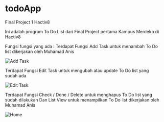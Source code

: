 # todoApp
Final Project 1 Hactiv8

Ini adalah program To Do List dari Final Project pertama Kampus Merdeka di Hactiv8

Fungsi fungsi yang ada  :
Terdapat Fungsi Add Task untuk menambah To Do list dikerjakan oleh Muhamad Anis


![Add Task](https://user-images.githubusercontent.com/115199962/197787375-d9b5ca0c-c69c-4f42-aa3a-3bd841d08fb2.png)

Terdapat Fungsi Edit Task untuk mengubah atau update To Do list yang sudah ada


![Edit Task](https://user-images.githubusercontent.com/115199962/197787438-d30ea3a5-15b3-4ef2-9395-eb7df0a67e3f.png)

Terdapat Fungsi Check / Done / Delete untuk menghapus To Do list yang sudah dilakukan
Dan List View untuk menampilkan To Do list dikerjakan oleh Muhamad Anis

![Home](https://user-images.githubusercontent.com/115199962/197787470-05a791f3-e34e-4aa1-b9e1-d732aff40e1b.png)

